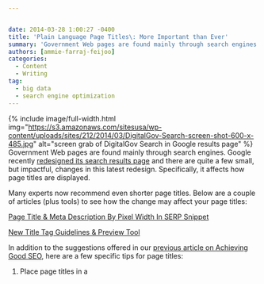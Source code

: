```yaml
---


date: 2014-03-28 1:00:27 -0400
title: 'Plain Language Page Titles\: More Important than Ever'
summary: 'Government Web pages are found mainly through search engines. Google recently redesigned its search results page and there are quite a few small, but impactful, changes in this latest redesign. Specifically, it affects how page titles are displayed. Many experts now recommend even shorter'
authors: [ammie-farraj-feijoo]
categories:
  - Content
  - Writing
tag:
  - big data
  - search engine optimization
---
```


{% include image/full-width.html img="https://s3.amazonaws.com/sitesusa/wp-content/uploads/sites/212/2014/03/DigitalGov-Search-screen-shot-600-x-485.jpg" alt="screen grab of DigitalGov Search in Google results page" %}
Government Web pages are found mainly through search engines. Google recently [redesigned its search results page](http://www.fastcodesign.com/3027704/how-googles-redesigned-search-results-augur-a-more-beautiful-web) and there are quite a few small, but impactful, changes in this latest redesign. Specifically, it affects how page titles are displayed.

Many experts now recommend even shorter page titles. Below are a couple of articles (plus tools) to see how the change may affect your page titles:

[Page Title & Meta Description By Pixel Width In SERP Snippet](http://www.screamingfrog.co.uk/page-title-meta-description-lengths-by-pixel-width/)

[New Title Tag Guidelines & Preview Tool](http://moz.com/blog/new-title-tag-guidelines-preview-tool)

In addition to the suggestions offered in our [previous article on Achieving Good SEO](https://www.WHATEVER/2013/05/31/four-steps-to-achieve-good-seo/), here are a few specific tips for page titles:

1. Place page titles in a 

<title>
  tag within the 
  
  <head>
    .<br /> 2. There’s  no magic number, but around 55 characters or less is good.<br /> 3. There’s  no set syntax, but &#8220;Primary Keyword &#8211; Secondary Keyword | Brand Name&#8221; is good.</p> 
    
    <p>
      Below are a few articles on optimizing title tags for search engines:
    </p>
    
    <p>
      <a href="http://searchengineland.com/nine-best-practices-for-optimized-title-tags-111979">Nine Best Practices For Optimized < title > Tags</a>
    </p>
    
    <p>
      <a href="http://moz.com/learn/seo/title-tag">Title Tag</a>
    </p>
    
    <p>
      <a href="http://www.w3.org/QA/Tips/good-titles">
      
      <title>
        : the most important element of a quality Web page</a></p> 
        
        <p>
          <em>If you’re interested in learning more about search, register for our <a href="https://www.WHATEVER/event/search-technology-and-information-retrieval/">Search Is the New Big Data (in-person training)</a> on April 10.</em>
        </p>